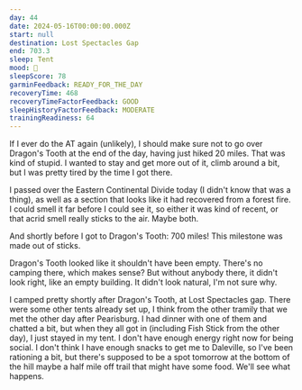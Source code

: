 ```yaml
---
day: 44
date: 2024-05-16T00:00:00.000Z
start: null
destination: Lost Spectacles Gap
end: 703.3
sleep: Tent
mood: 🙂
sleepScore: 78
garminFeedback: READY_FOR_THE_DAY
recoveryTime: 468
recoveryTimeFactorFeedback: GOOD
sleepHistoryFactorFeedback: MODERATE
trainingReadiness: 64
---
```

If I ever do the AT again (unlikely), I should make sure not to go over Dragon's Tooth at the end of the day, having just hiked 20 miles. That was kind of stupid. I wanted to stay and get more out of it, climb around a bit, but I was pretty tired by the time I got there.

I passed over the Eastern Continental Divide today (I didn't know that was a thing), as well as a section that looks like it had recovered from a forest fire. I could smell it far before I could see it, so either it was kind of recent, or that acrid smell really sticks to the air. Maybe both.

And shortly before I got to Dragon's Tooth: 700 miles! This milestone was made out of sticks.

Dragon's Tooth looked like it shouldn't have been empty. There's no camping there, which makes sense? But without anybody there, it didn't look right, like an empty building. It didn't look natural, I'm not sure why.

I camped pretty shortly after Dragon's Tooth, at Lost Spectacles gap. There were some other tents already set up, I think from the other tramily that we met the other day after Pearisburg. I had dinner with one of them and chatted a bit, but when they all got in (including Fish Stick from the other day), I just stayed in my tent. I don't have enough energy right now for being social. I don't think I have enough snacks to get me to Daleville, so I've been rationing a bit, but there's supposed to be a spot tomorrow at the bottom of the hill maybe a half mile off trail that might have some food. We'll see what happens.
